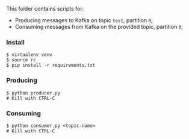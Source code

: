 This folder contains scripts for:

  * Producing messages to Kafka on topic `test`, partition `0`;
  * Consuming messages from Kafka on the provided topic, partition `0`;

### Install

  ```
$ virtualenv venv
$ source rc
$ pip install -r requirements.txt
  ```

### Producing

  ```
$ python producer.py
# Kill with CTRL-C
  ```

### Consuming

  ```
$ python consumer.py <topic-name>
# Kill with CTRL-C
  ```

